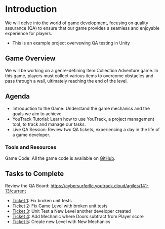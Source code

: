 # Introduction
We will delve into the world of game development, focusing on quality assurance (QA) to ensure that our game provides a seamless and enjoyable experience for players.

- This is an example project overvewing QA testing in Unity

## Game Overview
We will be working on a genre-defining Item Collection Adventure game. In this game, players must collect various items to overcome obstacles and pass through a wall, ultimately reaching the end of the level.

## Agenda
- Introduction to the Game: Understand the game mechanics and the goals we aim to achieve.
- YouTrack Tutorial: Learn how to use YouTrack, a project management tool, to track and manage our tasks.
- Live QA Session: Review two QA tickets, experiencing a day in the life of a game developer.

### Tools and Resources
Game Code: All the game code is available on [GitHub]().

## Tasks to Complete

Review the QA Board: https://cybersurferllc.youtrack.cloud/agiles/141-13/current
- [Ticket 1](https://cybersurferllc.youtrack.cloud/agiles/141-13/current?tab=chart&issue=EXTERNAL-1): Fix broken unit tests 
- [Ticket 2](https://cybersurferllc.youtrack.cloud/agiles/141-13/current?tab=chart&issue=EXTERNAL-1): Fix Game Level with broken unit tests
- [Ticket 3](https://cybersurferllc.youtrack.cloud/agiles/141-13/current?tab=chart&issue=EXTERNAL-3): Unit Test a New Level another developer created
- [Ticket 4](https://cybersurferllc.youtrack.cloud/agiles/141-13/current?tab=chart&issue=EXTERNAL-4): Add Mechanic where Doors subtract from Player score
- [Ticket 5](https://cybersurferllc.youtrack.cloud/agiles/141-13/current?tab=chart&issue=EXTERNAL-5): Create new Level with New Mechanics

